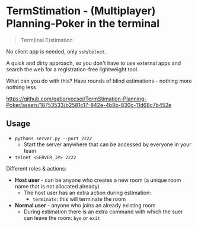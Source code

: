 # TermStimation - (Multiplayer) Planning-Poker in the terminal

> Term(inal E)stimation

No client app is needed, only `ssh`/`telnet`.

A quick and dirty approach, so you don't have to use external apps and search the web for a
registration-free lightweight tool.

What can you do with this? Have rounds of blind estimations - nothing more nothing less

https://github.com/gaborvecsei/TermStimation-Planning-Poker/assets/18753533/b2581c17-842e-4b8b-830c-11d68c7b452e

## Usage

- `pythons server.py --port 2222`
  - Start the server anywhere that can be accessed by everyone in your team
- `telnet <SERVER_IP> 2222`

Different roles & actions:
- **Host user** - can be anyone who creates a new room (a unique room name that is not allocated already)
  - The host user has an extra action during estimation:
    - `terminate`: this will terminate the room
- **Normal user** - anyone who joins an already existing room
  - During estimation there is an extra command with which the suer can leave the room: `bye` or `exit`

